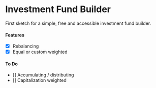 # Investment Fund Builder
First sketch for a simple, free and accessible investment fund builder.

#### Features
- [x] Rebalancing
- [x] Equal or custom weighted

#### To Do
- [] Accumulating / distributing
- [] Capitalization weighted